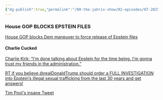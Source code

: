 ```yaml
---
{"dg-publish":true,"permalink":"/00-the-jahrix-show/02-episodes/07-2025/15/","tags":["jahrixshow","maga","edited","published"],"created":"2025-07-14T09:07:14.957-04:00","updated":"2025-07-16T02:59:49.566-04:00"}
---
```


### House GOP BLOCKS EPSTEIN FILES
[House GOP blocks Dem maneuver to force release of Epstein files](https://www.axios.com/2025/07/15/trump-epstein-khanna-doj-democrats-republicans)
#### Charlie Cucked
[Charlie Kirk: “I'm done talking about Epstein for the time being. I'm gonna trust my friends in the administration.”](https://www.mediamatters.org/charlie-kirk/charlie-kirk-im-done-talking-about-epstein-time-being-im-gonna-trust-my-friends)

[RT if you believe @realDonaldTrump should order a FULL INVESTIGATION into Epstein’s illegal sexual trafficking from the last 30 years and get answers!](https://twitter.com/charliekirk11/status/1160332165151961089?mx=1)

[Tim Pool's insane Tweet](https://twitter.com/Timcast/status/1945107733167866359)


